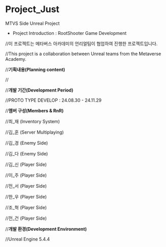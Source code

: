 # Project_Just
 MTVS Side Unreal Project



- Project Introduction : RootShooter Game Development




//이 프로젝트는 메타버스 아카데미의 언리얼팀이 협업하여 진행한 프로젝트입니다.

//This project is a collaboration between Unreal teams from the Metaverse Academy.


//**기획내용(Planning content)**

//



//**개발 기간(Development Period)**

//PROTO TYPE DEVELOP : 24.08.30 - 24.11.29

//**멤버 구성(Members & RnR)**

//최_재 (Inventory System)

//김_훈 (Server Multiplaying)

//김_경 (Enemy Side)

//김_다 (Enemy Side)

//김_신 (Player Side)

//이_주 (Player Side)

//전_서 (Player Side)

//한_우 (Player Side)

//조_혁 (Player Side)

//전_건 (Player Side)


//**개발 환경(Development Environment)**

//Unreal Engine 5.4.4
